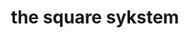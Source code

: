 ---
title: "the square sykstem"
product_type: "cropped strapped top"
is_women: true
is_men: 
is_unisex: true
is_variant: 
original_price: 30
sale_price:
color: "brass"
sizes:
- size: "xxxs"
  stock: 7
- size: "xxs"
  stock: 6
- size: "xs"
  stock: 10
- size: "s"
  stock: 4
- size: "m"
  stock: 5
- size: "l"
  stock: 20
- size: "xl"
  stock: 11
- size: "xxl"
  stock: 13
- size: "xxxl"
  stock: 10


main_alt: "A casual touch to our favorite top style."
description: "A casual touch to our favorite top style."
material: "100% hemp"
---